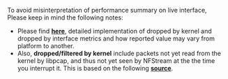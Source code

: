To avoid misinterpretation of performance summary on live interface, Please keep in mind the following
notes:
* Please find [**here**](https://linux.die.net/man/3/pcap_stats), detailed implementation of dropped by kernel and 
dropped by interface metrics and how reported value may vary from platform to another.
* Also, **dropped/filtered by kernel** include packets not yet read from the kernel by libpcap, and thus not yet seen 
by NFStream at the the time you interrupt it. This is based on the following 
[**source**](https://github.com/the-tcpdump-group/libpcap/blob/5905a7b75298fd87d7aef5d2db04191f1a4e8e88/pcap-linux.c#L1329).